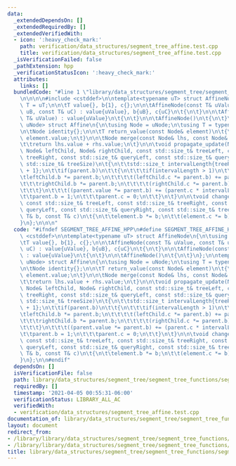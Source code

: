 ```yaml
---
data:
  _extendedDependsOn: []
  _extendedRequiredBy: []
  _extendedVerifiedWith:
  - icon: ':heavy_check_mark:'
    path: verification/data_structures/segment_tree_affine.test.cpp
    title: verification/data_structures/segment_tree_affine.test.cpp
  _isVerificationFailed: false
  _pathExtension: hpp
  _verificationStatusIcon: ':heavy_check_mark:'
  attributes:
    links: []
  bundledCode: "#line 1 \"library/data_structures/segment_tree/segment_tree_functions/segment_tree_affine.hpp\"\
    \n\n\n\n#include <cstddef>\n\ntemplate<typename uT> struct AffineNode\n{\n\tusing\
    \ T = uT;\n\n\tT value{}, b{1}, c{};\n\n\tAffineNode(const T& uValue, const T&\
    \ uB, const T& uC) : value{uValue}, b{uB}, c{uC}\n\t{\n\t}\n\n\tAffineNode(const\
    \ T& uValue) : value{uValue}\n\t{\n\t}\n\n\tAffineNode()\n\t{\n\t}\n};\n\ntemplate<class\
    \ uNode> struct Affine\n{\n\tusing Node = uNode;\n\tusing T = typename Node::T;\n\
    \n\tNode identity{};\n\n\tT return_value(const Node& element)\n\t{\n\t\treturn\
    \ element.value;\n\t}\n\n\tNode merge(const Node& lhs, const Node& rhs)\n\t{\n\
    \t\treturn lhs.value + rhs.value;\n\t}\n\n\tvoid propagate_update(Node& parent,\
    \ Node& leftChild, Node& rightChild, const std::size_t& treeLeft, const std::size_t&\
    \ treeRight, const std::size_t& queryLeft, const std::size_t& queryRight, const\
    \ std::size_t& treeSize)\n\t{\n\t\tstd::size_t intervalLength{treeRight - treeLeft\
    \ + 1};\n\t\tif(parent.b)\n\t\t{\n\t\t\tif(intervalLength > 1)\n\t\t\t{\n\t\t\t\
    \tleftChild.b *= parent.b;\n\t\t\t\t(leftChild.c *= parent.b) += parent.c;\n\t\
    \t\t\trightChild.b *= parent.b;\n\t\t\t\t(rightChild.c *= parent.b) += parent.c;\n\
    \t\t\t}\n\t\t\t((parent.value *= parent.b) += (parent.c * intervalLength));\n\t\
    \t\tparent.b = 1;\n\t\t\tparent.c = 0;\n\t\t}\n\t}\n\n\tvoid change(Node& element,\
    \ const std::size_t& treeLeft, const std::size_t& treeRight, const std::size_t&\
    \ queryLeft, const std::size_t& queryRight, const std::size_t& treeSize, const\
    \ T& b, const T& c)\n\t{\n\t\telement.b *= b;\n\t\t(element.c *= b) += c;\n\t\
    }\n};\n\n\n"
  code: "#ifndef SEGMENT_TREE_AFFINE_HPP\n#define SEGMENT_TREE_AFFINE_HPP\n\n#include\
    \ <cstddef>\n\ntemplate<typename uT> struct AffineNode\n{\n\tusing T = uT;\n\n\
    \tT value{}, b{1}, c{};\n\n\tAffineNode(const T& uValue, const T& uB, const T&\
    \ uC) : value{uValue}, b{uB}, c{uC}\n\t{\n\t}\n\n\tAffineNode(const T& uValue)\
    \ : value{uValue}\n\t{\n\t}\n\n\tAffineNode()\n\t{\n\t}\n};\n\ntemplate<class\
    \ uNode> struct Affine\n{\n\tusing Node = uNode;\n\tusing T = typename Node::T;\n\
    \n\tNode identity{};\n\n\tT return_value(const Node& element)\n\t{\n\t\treturn\
    \ element.value;\n\t}\n\n\tNode merge(const Node& lhs, const Node& rhs)\n\t{\n\
    \t\treturn lhs.value + rhs.value;\n\t}\n\n\tvoid propagate_update(Node& parent,\
    \ Node& leftChild, Node& rightChild, const std::size_t& treeLeft, const std::size_t&\
    \ treeRight, const std::size_t& queryLeft, const std::size_t& queryRight, const\
    \ std::size_t& treeSize)\n\t{\n\t\tstd::size_t intervalLength{treeRight - treeLeft\
    \ + 1};\n\t\tif(parent.b)\n\t\t{\n\t\t\tif(intervalLength > 1)\n\t\t\t{\n\t\t\t\
    \tleftChild.b *= parent.b;\n\t\t\t\t(leftChild.c *= parent.b) += parent.c;\n\t\
    \t\t\trightChild.b *= parent.b;\n\t\t\t\t(rightChild.c *= parent.b) += parent.c;\n\
    \t\t\t}\n\t\t\t((parent.value *= parent.b) += (parent.c * intervalLength));\n\t\
    \t\tparent.b = 1;\n\t\t\tparent.c = 0;\n\t\t}\n\t}\n\n\tvoid change(Node& element,\
    \ const std::size_t& treeLeft, const std::size_t& treeRight, const std::size_t&\
    \ queryLeft, const std::size_t& queryRight, const std::size_t& treeSize, const\
    \ T& b, const T& c)\n\t{\n\t\telement.b *= b;\n\t\t(element.c *= b) += c;\n\t\
    }\n};\n\n#endif"
  dependsOn: []
  isVerificationFile: false
  path: library/data_structures/segment_tree/segment_tree_functions/segment_tree_affine.hpp
  requiredBy: []
  timestamp: '2021-04-05 00:55:31-06:00'
  verificationStatus: LIBRARY_ALL_AC
  verifiedWith:
  - verification/data_structures/segment_tree_affine.test.cpp
documentation_of: library/data_structures/segment_tree/segment_tree_functions/segment_tree_affine.hpp
layout: document
redirect_from:
- /library/library/data_structures/segment_tree/segment_tree_functions/segment_tree_affine.hpp
- /library/library/data_structures/segment_tree/segment_tree_functions/segment_tree_affine.hpp.html
title: library/data_structures/segment_tree/segment_tree_functions/segment_tree_affine.hpp
---
```

